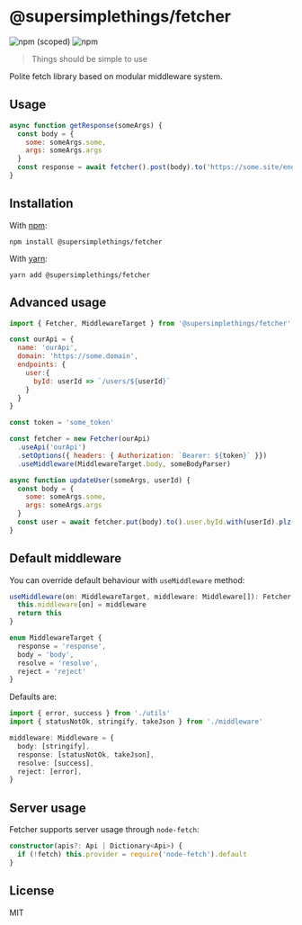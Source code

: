 # @supersimplethings/fetcher
![npm (scoped)](https://img.shields.io/npm/v/@supersimplethings/fetcher)
![npm](https://img.shields.io/npm/dw/@supersimplethings/fetcher)

> Things should be simple to use

Polite fetch library based on modular middleware system.

## Usage

```javascript
async function getResponse(someArgs) {
  const body = {
    some: someArgs.some,
    args: someArgs.args
  }
  const response = await fetcher().post(body).to('https://some.site/endpoint').plz()
}
```

## Installation

With [npm](https://npmjs.org/):

```shell
npm install @supersimplethings/fetcher
```

With [yarn](https://yarnpkg.com/en/):

```shell
yarn add @supersimplethings/fetcher
```

## Advanced usage

```javascript
import { Fetcher, MiddlewareTarget } from '@supersimplethings/fetcher'

const ourApi = {
  name: 'ourApi',
  domain: 'https://some.domain',
  endpoints: {
    user:{
      byId: userId => `/users/${userId}`
    }
  }
}

const token = 'some_token'

const fetcher = new Fetcher(ourApi)
  .useApi('ourApi')
  .setOptions({ headers: { Authorization: `Bearer: ${token}` }})
  .useMiddleware(MiddlewareTarget.body, someBodyParser)

async function updateUser(someArgs, userId) {
  const body = {
    some: someArgs.some,
    args: someArgs.args
  }
  const user = await fetcher.put(body).to().user.byId.with(userId).plz()
}

```

## Default middleware
You can override default behaviour with `useMiddleware` method:

```typescript
useMiddleware(on: MiddlewareTarget, middleware: Middleware[]): Fetcher {
  this.middleware[on] = middleware
  return this
}

enum MiddlewareTarget {
  response = 'response',
  body = 'body',
  resolve = 'resolve',
  reject = 'reject'
}
```

Defaults are:
```typescript
import { error, success } from './utils'
import { statusNotOk, stringify, takeJson } from './middleware'

middleware: Middleware = {
  body: [stringify],
  response: [statusNotOk, takeJson],
  resolve: [success],
  reject: [error],
}
```

## Server usage
Fetcher supports server usage through `node-fetch`:

```typescript
constructor(apis?: Api | Dictionary<Api>) {
  if (!fetch) this.provider = require('node-fetch').default
}
```

## License

MIT
